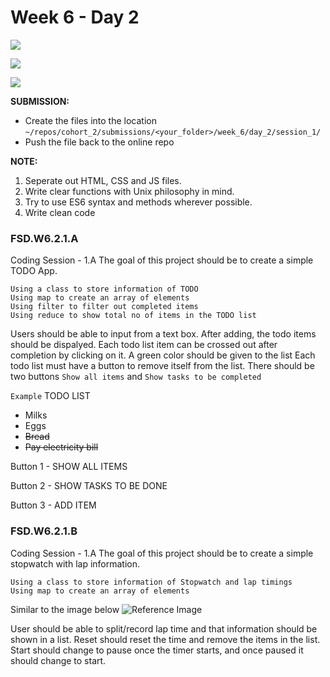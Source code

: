 # Week 6 - Day 2
![](https://img.shields.io/badge/MASAI-SPARTANS-red?logo=&style=for-the-badge)

![](https://img.shields.io/badge/WEEK6-DAY1-green)

![](https://img.shields.io/badge/CODING-SESSION2-red)

**SUBMISSION:**
- Create the files into the location `~/repos/cohort_2/submissions/<your_folder>/week_6/day_2/session_1/` 
- Push the file  back to the online repo

**NOTE:**
1. Seperate out HTML, CSS and JS files.
2. Write clear functions with Unix philosophy in mind.
3. Try to use ES6 syntax and methods wherever possible.
4. Write clean code

### FSD.W6.2.1.A
Coding Session - 1.A
The goal of this project should be to create a simple TODO App.

    Using a class to store information of TODO 
    Using map to create an array of elements
    Using filter to filter out completed items
    Using reduce to show total no of items in the TODO list

Users should be able to input from a text box.
After adding, the todo items should be dispalyed.
Each todo list item can be crossed out after completion by clicking on it. 
A green color should be given to the list
Each todo list must have a button to remove itself from the list.
There should be two buttons `Show all items` and `Show tasks to be completed`


`Example`
TODO LIST
- Milks
- Eggs
- ~~Bread~~
- ~~Pay electricity bill~~

Button 1 - SHOW ALL ITEMS

Button 2 - SHOW TASKS TO BE DONE

Button 3 - ADD ITEM


### FSD.W6.2.1.B
Coding Session - 1.A
The goal of this project should be to create a simple stopwatch with lap information.

    Using a class to store information of Stopwatch and lap timings 
    Using map to create an array of elements

Similar to the image below
![Reference Image](https://i.imgur.com/o086sdg.png)

User should be able to split/record lap time and that information should be shown in a list.
Reset should reset the time and remove the items in the list.
Start should change to pause once the timer starts, and once paused it should change to start.
